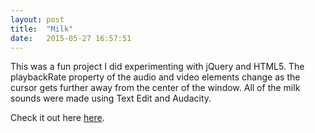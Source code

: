 ```yaml
---
layout: post
title:  "Milk"
date:   2015-05-27 16:57:51
---
```


This was a fun project I did experimenting with jQuery and HTML5. The playbackRate property of the audio and video elements change as the cursor gets further away from the center of the window. All of the milk sounds were made using Text Edit and Audacity. 
 

Check it out here <a href="http://babesuniverse.net/milk">here</a>.
